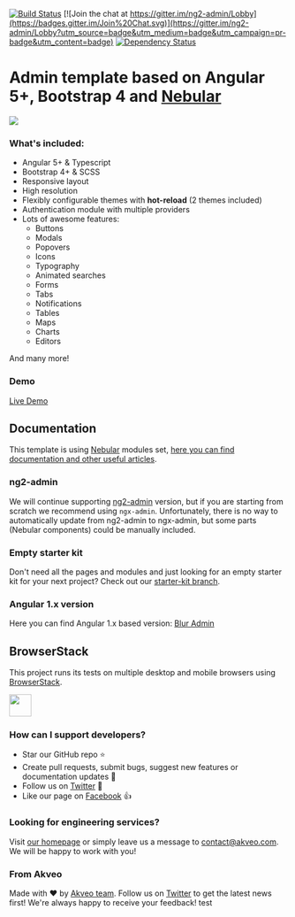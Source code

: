 [![Build Status](https://travis-ci.org/akveo/ngx-admin.svg?branch=master)](https://travis-ci.org/akveo/ngx-admin)
[![Join the chat at https://gitter.im/ng2-admin/Lobby](https://badges.gitter.im/Join%20Chat.svg)](https://gitter.im/ng2-admin/Lobby?utm_source=badge&utm_medium=badge&utm_campaign=pr-badge&utm_content=badge)
[![Dependency Status](https://david-dm.org/akveo/ngx-admin/status.svg)](https://david-dm.org/akveo/ng2-admin)
# Admin template based on Angular 5+, Bootstrap 4 and <a href="https://github.com/akveo/nebular">Nebular</a>
<a target="_blank" href="http://akveo.com/ngx-admin/"><img src="https://i.imgur.com/XoJtfvK.gif"/></a>

### What's included:

- Angular 5+ & Typescript
- Bootstrap 4+ & SCSS
- Responsive layout
- High resolution
- Flexibly configurable themes with **hot-reload** (2 themes included)
- Authentication module with multiple providers
- Lots of awesome features:
  - Buttons
  - Modals
  - Popovers
  - Icons
  - Typography
  - Animated searches
  - Forms
  - Tabs
  - Notifications
  - Tables
  - Maps
  - Charts
  - Editors
  
And many more!

### Demo

<a target="_blank" href="http://akveo.com/ngx-admin/">Live Demo</a>

## Documentation
This template is using [Nebular](https://github.com/akveo/nebular) modules set, [here you can find documentation and other useful articles](https://akveo.github.io/nebular/#/docs/installation/based-on-starter-kit-ngxadmin).

### ng2-admin
We will continue supporting [ng2-admin](https://github.com/akveo/ngx-admin/tree/ng2-admin) version, but if you are starting from scratch we recommend using `ngx-admin`. Unfortunately, there is no way to automatically update from ng2-admin to ngx-admin, but some parts (Nebular components) could be manually included.

### Empty starter kit
Don't need all the pages and modules and just looking for an empty starter kit for your next project? Check out our [starter-kit branch](https://github.com/akveo/ngx-admin/tree/starter-kit).

### Angular 1.x version
Here you can find Angular 1.x based version: [Blur Admin](http://akveo.github.io/blur-admin/)

## BrowserStack
This project runs its tests on multiple desktop and mobile browsers using [BrowserStack](http://www.browserstack.com).

<img src="https://cloud.githubusercontent.com/assets/131406/22254249/534d889e-e254-11e6-8427-a759fb23b7bd.png" height="40" />

### How can I support developers?
- Star our GitHub repo :star:
- Create pull requests, submit bugs, suggest new features or documentation updates :wrench:
- Follow us on [Twitter](https://twitter.com/akveo_inc) :feet:
- Like our page on [Facebook](https://www.facebook.com/akveo/) :thumbsup:

### Looking for engineering services? 
Visit [our homepage](http://akveo.com/) or simply leave us a message to [contact@akveo.com](mailto:contact@akveo.com). We will be happy to work with you!

### From Akveo
Made with :heart: by [Akveo team](http://akveo.com/). Follow us on [Twitter](https://twitter.com/akveo_inc) to get the latest news first!
We're always happy to receive your feedback! test
